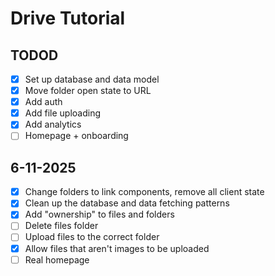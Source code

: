 # Drive Tutorial

## TODOD

- [x] Set up database and data model
- [x] Move folder open state to URL
- [x] Add auth
- [x] Add file uploading
- [x] Add analytics
- [ ] Homepage + onboarding

## 6-11-2025

- [x] Change folders to link components, remove all client state
- [x] Clean up the database and data fetching patterns
- [x] Add "ownership" to files and folders
- [ ] Delete files folder
- [ ] Upload files to the correct folder
- [x] Allow files that aren't images to be uploaded
- [ ] Real homepage
